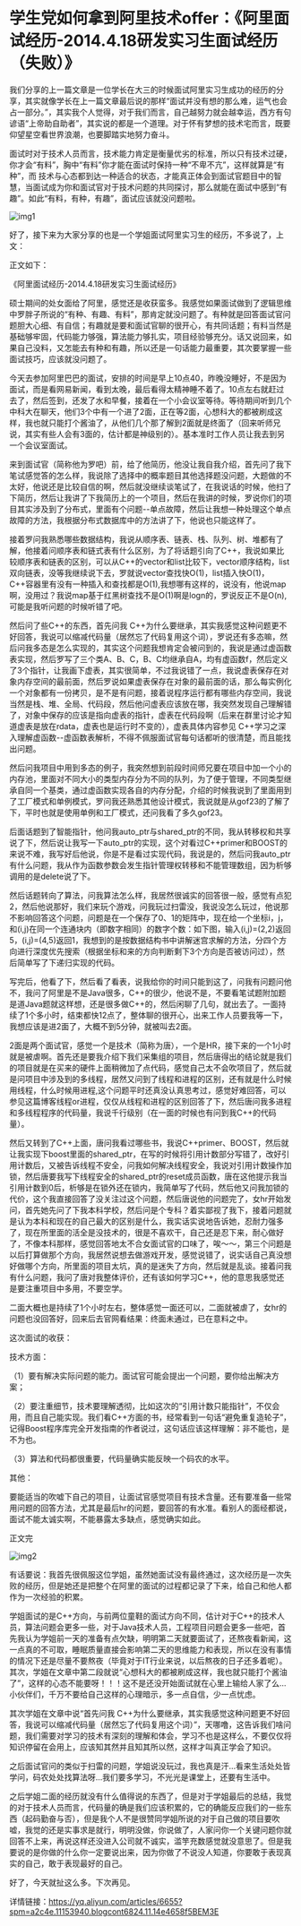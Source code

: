 # 学生党如何拿到阿里技术offer：《阿里面试经历-2014.4.18研发实习生面试经历（失败）》

我们分享的上一篇文章是一位学长在大三的时候面试阿里实习生成功的经历的分享，其实就像学长在上一篇文章最后说的那样“面试并没有想的那么难，运气也会占一部分。”，其实我个人觉得，对于我们而言，自己越努力就会越幸运，西方有句谚语“上帝助自助者”，其实说的都是一个道理。对于怀有梦想的技术宅而言，既要仰望星空看世界浪潮，也要脚踏实地努力奋斗。



面试时对于技术人员而言，技术能力肯定是衡量优劣的标准，所以只有技术过硬，你才会“有料”，胸中“有料”你才能在面试时保持一种“不卑不亢”，这样就算是“有种”，而  技术与心态都到达一种适合的状态，才能真正体会到面试官题目中的智慧，当面试成为你和面试官对于技术问题的共同探讨，那么就能在面试中感到“有趣”。如此“有料，有种，有趣”，面试应该就没问题啦。

![img1](./images/img1.jpeg)

好了，接下来为大家分享的也是一个学姐面试阿里实习生的经历，不多说了，上文：

 

正文如下：

 

《阿里面试经历-2014.4.18研发实习生面试经历》

 

硕士期间的处女面给了阿里，感觉还是收获蛮多。我感觉如果面试做到了逻辑思维中罗胖子所说的“有种、有趣、有料”，那肯定就没问题了。有种就是回答面试官问题胆大心细、有自信；有趣就是要和面试官聊的很开心，有共同话题；有料当然是基础够牢固，代码能力够强，算法能力够扎实，项目经验够充分。话又说回来，如果自己没料，又怎能去有种和有趣，所以还是一句话能力最重要，其次要掌握一些面试技巧，应该就没问题了。

 

今天去参加阿里巴巴的面试，安排的时间是早上10点40，昨晚没睡好，不是因为面试，而是看网易新闻，看到太晚，最后看得太精神睡不着了。10点左右就赶过去了，然后签到，还发了水和早餐，接着在一个小会议室等待。等待期间听到几个中科大在聊天，他们3个中有一个进了2面，正在等2面，心想科大的都被刷成这样，我也就只能打个酱油了，从他们几个那了解到2面就是终面了（回来听师兄说，其实有些人会有3面的，估计都是神级别的）。基本准时工作人员让我去到另一个会议室面试。

 

来到面试官（简称他为罗吧）前，给了他简历，他没让我自我介绍，首先问了我下笔试感觉答的怎么样，我说除了选择中的概率题目其他选择题没问题，大题做的不太好，他说还是比较自信的啊，然后就没继续谈笔试了，在我说话的时候，他扫了下简历，然后让我讲了下我简历上的一个项目，然后在我讲的时候，罗说你们的项目其实涉及到了分布式，里面有个问题--单点故障，然后让我想一种处理这个单点故障的方法，我根据分布式数据库中的方法讲了下，他说也只能这样了。



接着罗问我熟悉哪些数据结构，我说从顺序表、链表、栈、队列、树、堆都有了解，他接着问顺序表和链式表有什么区别，为了将话题引向了C++，我说如果比较顺序表和链表的区别，可以从C++的vector和list比较下，vector顺序结构，list双向链表，没等我继续说下去，罗就说vector查找快O(1)，list插入快O(1)，C++容器里有没有一种插入和查找都是O(1),我想哪有这样的，说没有，他说map啊，没用过？我说map基于红黑树查找不是O(1)啊是logn的，罗说反正不是O(n),可能是我听问题的时候听错了吧。



然后问了些C++的东西，首先问我 C++为什么要继承，其实我感觉这种问题更不好回答，我说可以缩减代码量（居然忘了代码复用这个词），罗说还有多态嘛，然后问我多态是怎么实现的，其实这个问题我想肯定会被问到的，我说是通过虚函数表实现，然后罗写了三个类A、B、C，B、C均继承自A，均有虚函数f，然后定义了3个指针，让我画下虚表，其实很简单，不过我说错了一点，我说虚表保存在对象内存空间的最前面，然后罗说如果虚表保存在对象的最前面的话，那么每实例化一个对象都有一份拷贝，是不是有问题，接着说程序运行都有哪些内存空间，我说当然是栈、堆、全局、代码段，然后他问虚表应该放在哪，我突然发现自己理解错了，对象中保存的应该是指向虚表的指针，虚表在代码段啊（后来在群里讨论才知道虚表是放在rdata，虚表也是运行时不变的），虚表具体内容参见 C++学习之深入理解虚函数--虚函数表解析，不得不佩服面试官每句话都听的很清楚，而且能找出问题。



然后问我项目中用到多态的例子，我突然想到前段时间师兄要在项目中加一个小的内存池，里面对不同大小的类型内存分为不同的队列，为了便于管理，不同类型继承自同一个基类，通过虚函数实现各自的内存分配，介绍的时候我说到了里面用到了工厂模式和单例模式，罗问我还熟悉其他设计模式，我说就是从gof23的了解了下，平时也就是使用单例和工厂模式，还问我看了多久gof23。



后面话题到了智能指针，他问我auto_ptr与shared_ptr的不同，我从转移权和共享说了下，然后说让我写一下auto_ptr的实现，这个对看过C++primer和BOOST的来说不难，我写好后他说，你是不是看过实现代码，我说是的，然后问我auto_ptr有什么问题，我从作为函数参数会发生指针管理权转移和不能管理数组，因为析够调用的是delete说了下。



然后话题转向了算法，问我算法怎么样，我居然很诚实的回答很一般，感觉有点犯2，然后他说那好，我们来玩个游戏，问我玩过扫雷没，我说没怎么玩过，他说那不影响回答这个问题，问题是在一个保存了0、1的矩阵中，现在给一个坐标i，j，和(i,j)在同一个连通块内（即数字相同）的数字个数：如下图，输入(i,j)=(2,2)返回5，(i,j)=(4,5)返回1，我想到的是按数据结构书中讲解迷宫求解的方法，分四个方向进行深度优先搜索（根据坐标和来的方向判断剩下3个方向是否被访问过），然后简单写了下递归实现的代码。


写完后，他看了下，然后看了看表，说我给你的时间只能到这了，问我有问题问他不，我问了阿里是不是Java很多，C++的很少，他说不是，不要看笔试题附加题是道Java题就这样想，还是很多做C++的，然后闲聊了几句，就出去了。一面持续了1个多小时，结束都快12点了，整体聊的很开心，出来工作人员要我等一下，我想应该是进2面了，大概不到5分钟，就被叫去2面。



2面是两个面试官，感觉一个是技术（简称为唐），一个是HR，接下来的一个1小时就是被虐啊。首先还是要我介绍下我们采集组的项目，然后唐得出的结论就是我们的项目就是在买来的硬件上面稍微加了点代码，感觉自己太不会吹项目了，然后就是问项目中涉及到的多线程，居然又问到了线程和进程的区别，还有就是什么时候用线程，什么时候用进程,这个问题平时还真没认真思考过，感觉好难回答，可以参见这篇博客线程or进程，仅仅从线程和进程的区别回答了下，然后唐问我多进程和多线程程序的代码量，我说千行级别（在一面的时候也有问到我C++的代码量）。



然后又转到了C++上面，唐问我看过哪些书，我说C++primer、BOOST，然后就让我实现下boost里面的shared_ptr，在写的时候将引用计数部分写错了，改好引用计数后，又被告诉线程不安全，问我如何解决线程安全，我说对引用计数操作加锁，然后唐要我写下线程安全的shared_ptr的reset成员函数，唐在这他提示我当引用计数到0后，析够是在锁外还在锁内，我简单写了代码，然后他又问我加锁的代价，这个我直接回答了没关注过这个问题，然后唐说他的问题完了，女hr开始发问，首先她先问了下我本科学校，然后问是个专科？着实鄙视了我下，接着问题就是认为本科和现在的自己最大的区别是什么，我实话实说地告诉她，忍耐力强多了，现在所里面的活全是没技术的，很是不喜欢干，自己还是忍下来，耐心做好了，不像本科那样，感觉回答地太不合女面试官的口味了，唉～～，第三个问题是以后打算做那个方向，我居然说想去做游戏开发，感觉说错了，说实话自己真没想好做哪个方向，所里面的项目太坑，真的是迷失了方向，然后就是乱谈。接着问我有什么问题，我问了唐对我整体评价，还有该如何学习C++，他的意思我感觉还是要注重项目中多用，不要空学。



二面大概也是持续了1个小时左右，整体感觉一面还可以，二面就被虐了，女hr的问题也没回答好，回来后去官网看结果：终面未通过，已在意料之中。

 

这次面试的收获：

技术方面：

（1）要有解决实际问题的能力。面试官可能会提出一个问题，要你给出解决方案；

（2）要注重细节，技术要理解透彻，比如这次的“引用计数只能指针”，不仅会用，而且自己能实现。我们看C++方面的书，经常看到一句话“避免重复造轮子”，记得Boost程序库完全开发指南的作者说过，这句话应该这样理解：非不能也，是不为也。

（3）算法和代码都很重要，代码量确实能反映一个码农的水平。

其他：



要能适当的吹嘘下自己的项目，让面试官感觉项目有技术含量。还有要准备一些常用问题的回答方法，尤其是最后hr的问题，要回答的有水准。看别人的面经都说，面试不能太诚实啊，不能暴露太多缺点，感觉确实如此。

 

正文完

![img2](./images/img2.png)

有话要说：我首先很佩服这位学姐，虽然她面试没有最终通过，这次经历是一次失败的经历，但是她还是把整个在阿里的面试的过程都记录了下来，给自己和他人都作为一次经验的积累。



学姐面试的是C++方向，与前两位童鞋的面试方向不同，估计对于C++的技术人员，算法问题会更多一些，对于Java技术人员，工程项目问题会更多一些吧，首先我认为学姐前一天的准备有点欠缺，明明第二天就要面试了，还熬夜看新闻，这一点真的不可取，睡眠质量直接会影响第二天的思维能力和表现，所以在没有事情的情况下还是尽量不要熬夜（毕竟对于IT行业来说，以后熬夜的日子还多着呢）。其次，学姐在文章中第二段就说“心想科大的都被刷成这样，我也就只能打个酱油了”，这样的心态不能要呀！！！这不是还没开始面试就在心里上输给人家了么…小伙伴们，千万不要给自己这样的心理暗示，多一点自信，少一点忧虑。



其次学姐在文章中说“首先问我 C++为什么要继承，其实我感觉这种问题更不好回答，我说可以缩减代码量（居然忘了代码复用这个词）”，天哪噜，这告诉我们啥问题，我们需要对学习的技术有深刻的理解和体会，学习不也是这样么，不要仅仅将知识停留在会用上，应该知其然并且知其所以然，这样才叫真正学会了知识。



之后面试官问的类似于扫雷的问题，学姐说没玩过，我也真是汗…看来生活处处皆学问，码农处处找算法呀…我们要多学习，不光光是课堂上，还要有生活中。



之后学姐二面的经历就没有什么值得说的东西了，但是对于学姐最后的总结，我觉的对于技术人员而言，代码量的确是我们应该积累的，它的确能反应我们的一些东西（起码勤奋与否），但是我个人不是很赞同学姐所说的对于自己做的项目要吹嘘，我觉的还是实事求是就行，明明没做，你说做了，人家问你一个关键问题你就回答不上来，再说这样还没进入公司就不诚实，滥竽充数感觉就没意思了。但是我要说的是你做的什么你一定要说出来，因为你做了不说没人知道，你要敢于表现真实的自己，敢于表现最好的自己。

好了，今天就扯这么多。下次再见。


详情链接：https://yq.aliyun.com/articles/6655?spm=a2c4e.11153940.blogcont6824.11.14e4658f5BEM3E